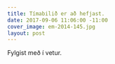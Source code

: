 ```yaml
---
title: Tímabilið er að hefjast.
date: 2017-09-06 11:06:00 -11:00
cover_image: em-2014-145.jpg
layout: post
---
```


Fylgist með í vetur.